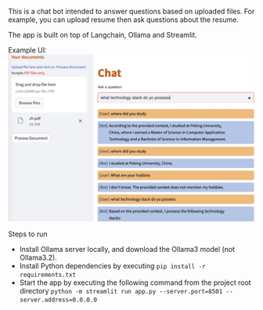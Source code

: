 This is a chat bot intended to answer questions based on uploaded files. For example, you can upload resume then ask questions about the resume.

The app is built on top of Langchain, Ollama and Streamlit.

Example UI:
<img src="example.jpg" alt="API" width="800"/>

Steps to run
- Install Ollama server locally, and download the Ollama3 model (not Ollama3.2).
- Install Python dependencies by executing ```pip install -r requirements.txt```
- Start the app by executing the following command from the project root directory
```python -m streamlit run app.py --server.port=8501 --server.address=0.0.0.0```
